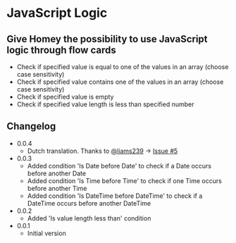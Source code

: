 # JavaScript Logic

## Give Homey the possibility to use JavaScript logic through flow cards

- Check if specified value is equal to one of the values in an array (choose case sensitivity)
- Check if specified value contains one of the values in an array (choose case sensitivity)
- Check if specified value is empty
- Check if specified value length is less than specified number

## Changelog

- 0.0.4
    - Dutch translation. Thanks to [@liams239](https://github.com/liams239) -> [Issue #5](https://github.com/runely/jslogic-homey/issues/5)
- 0.0.3
    - Added condition 'Is Date before Date' to check if a Date occurs before another Date
    - Added condition 'Is Time before Time' to check if one Time occurs before another Time
    - Added condition 'Is DateTime before DateTime' to check if a DateTime occurs before another DateTime
- 0.0.2
    - Added 'Is value length less than' condition
- 0.0.1
    - Initial version